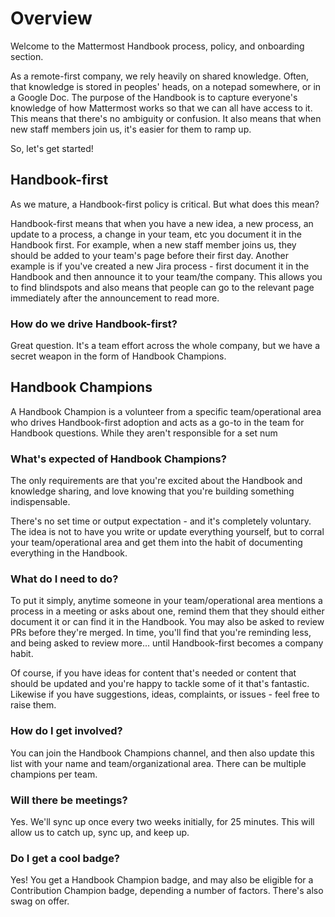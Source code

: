 # Overview

Welcome to the Mattermost Handbook process, policy, and onboarding section.

As a remote-first company, we rely heavily on shared knowledge. Often, that knowledge is stored in peoples' heads, on a notepad somewhere, or in a Google Doc. The purpose of the Handbook is to capture everyone's knowledge of how Mattermost works so that we can all have access to it. This means that there's no ambiguity or confusion. It also means that when new staff members join us, it's easier for them to ramp up.

So, let's get started!

## Handbook-first

As we mature, a Handbook-first policy is critical. But what does this mean?

Handbook-first means that when you have a new idea, a new process, an update to a process, a change in your team, etc you document it in the Handbook first. For example, when a new staff member joins us, they should be added to your team's page before their first day. Another example is if you've created a new Jira process - first document it in the Handbook and then announce it to your team/the company. This allows you to find blindspots and also means that people can go to the relevant page immediately after the announcement to read more.

### How do we drive Handbook-first?

Great question. It's a team effort across the whole company, but we have a secret weapon in the form of Handbook Champions.

## Handbook Champions

A Handbook Champion is a volunteer from a specific team/operational area who drives Handbook-first adoption and acts as a go-to in the team for Handbook questions. While they aren't responsible for a set num

### What's expected of Handbook Champions?

The only requirements are that you're excited about the Handbook and knowledge sharing, and love knowing that you're building something indispensable.

There's no set time or output expectation - and it's completely voluntary. The idea is not to have you write or update everything yourself, but to corral your team/operational area and get them into the habit of documenting everything in the Handbook.

### What do I need to do?

To put it simply, anytime someone in your team/operational area mentions a process in a meeting or asks about one, remind them that they should either document it or can find it in the Handbook. You may also be asked to review PRs before they're merged. In time, you'll find that you're reminding less, and being asked to review more... until Handbook-first becomes a company habit.

Of course, if you have ideas for content that's needed or content that should be updated and you're happy to tackle some of it that's fantastic. Likewise if you have suggestions, ideas, complaints, or issues - feel free to raise them.

### How do I get involved?

You can join the Handbook Champions channel, and then also update this list with your name and team/organizational area. There can be multiple champions per team.

### Will there be meetings?

Yes. We'll sync up once every two weeks initially, for 25 minutes. This will allow us to catch up, sync up, and keep up.

### Do I get a cool badge?

Yes! You get a Handbook Champion badge, and may also be eligible for a Contribution Champion badge, depending a number of factors. There's also swag on offer.
